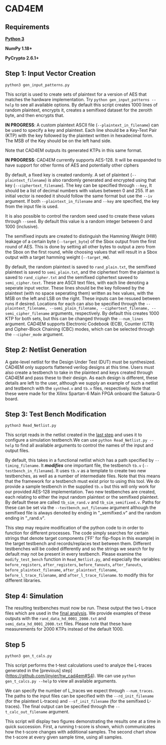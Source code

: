 # CAD4EM
##  <a name="reqs"></a> Requirements

[**Python 3**](https://www.anaconda.com/products/individual)

**NumPy 1.18+**

**PyCrypto 2.6.1+**

## <a name="S1"></a> Step 1: Input Vector Creation
`python3 gen_input_patterns.py`

This script is used to create sets of plaintext for a version of AES that matches the hardware implementation. Try `python gen_input_patterns --help` to see all available options.
By default this script creates 1000 lines of random plaintext, encrypts it,
creates a semifixed dataset for the zeroith byte, and then encrypts that.

**IN PROGRESS**: A custom plaintext ASCII file (`--plaintext_in_filename`) can be used to specify a key and plaintext. Each line should be a Key-Text Pair (KTP) with the key followed by the plaintext written in hexadecimal form. The MSB of the Key should be on the left hand side.

Note that CAD4EM outputs its generated KTPs in this same format.

**IN PROGRESS**: CAD4EM currently supports AES-128. It will be exapanded to have support for other forms of AES and potentially other ciphers

By default, a fixed key is created randomly. A set of plaintext (`--plaintext_filename`) is also randomly generated and encrypted using that key (`--ciphertext_filename`). The key can be specified through `--key`, It should be a list of decimal numbers with values between 0 and 255. If an initial vector is needed it should follow the same format but use the `--iv` argument. If both `--plaintext_in_filename` and `--key` are specified, the key from the input file is used. 

It is also possible to control the random seed used to create these values through `--seed`.
By default this value is a random integer between 0 and 1000 (inclusive).

The semifixed inputs are created to distinguish the Hamming Weight (HW) leakage of a certain byte (`--target_byte`) of the Sbox output from the first round of AES. This is done by setting all other bytes to output a zero from the Sbox on the first round, while choosing values that will result in a Sbox output with a target hamming weight (`--target_HW`).

By default, the random plaintext is saved to `rand_plain.txt`, the semifixed plaintext
is saved to `semi_plain.txt`, and the ciphertext from the plaintext is 
saved to `rand_cipher.txt` and the semifixed ciphertext saveed to `semi_cipher.text`. These are ASCII text files, with each line denoting a seperate input vector. These lines should be the key followed by the plaintext (with no space seperating them) written as hex values, with the MSB on the left and LSB on the right. These inputs can be resused between runs if desired. Locations for each can also be specified through the `--plaintext_filename, --semi_plain_filename, --ciphertext_filename, --semi_cipher_filename` arguments, respectively. By default this creates 1000 KTP for both sets, but this can be changed through the `--num_lines` argument. CAD4EM supports Electronic Codebook (ECB), Counter (CTR) and Cipher-Block Chaining (CBC) modes, which can be selected through the `--cipher_mode` argument.
## <a name="S2"></a> Step 2: Netlist Generation

A gate-level netlist for the Design Under Test (DUT) must be synthesized. CAD4EM only supports flattened verilog designs at this time. Users must also create a testbench to take in the plaintext and keys created through CAD4EM and pass these to their design. As each design is different, these details are left to the user, although we supply an example of such a netlist and testbench with the `synthed.v` and `tb.v` files, respectively. Note that these were made for the Xilinx Spartan-6 Main FPGA onboard the Sakura-G board.

## <a name="S3"></a> Step 3: Test Bench Modification
`python3 Read_Netlist.py`

This script reads in the netlist created in the [last step](https://github.com/jinyier/CAD4EM#S2) and uses it to
configure a simulation testbench.We can use `python Read_Netlist.py --help` to find all available arguments to
control the names of the input and output files.
 
By default, this takes in
a functional netlist which has a path specified by
`--timing_filename`. It ***modifies*** one important file, the testbench `tb.v`
(`--testbench_in_filename`). It uses `tb.v` as a template to create two new testbenches,
 as well as a number of intermediate files. Note that
this means that the framework for a testbench must exist prior to using this tool.
We do provide a sample testbench in the supplied `tb.v` but this will only work
for our provided AES-128 implementation.  Two new testbenches are created, each relating
to either the input random plaintext or the semifixed plaintext. By default these are called `tb_sim_rand.v`
and `tb_sim_semifixed.v`. Paths for these can be set via the `--testbench_out_filename` argument
although the semifixed file is always denoted by ending in "_semifixed.v" and the random ending in "_rand.v".

This step may require modification of the python code to in order to function for different processes.
The code simply searches for certain strings that denote target components ('FF' for flip-flops in this example) in the target testbench and records/replaces text
between them. Different testbenches will be coded differently and so the strings
we search for by default may not be present in every testbench. Please examine the 
`modify_test_bench` function in `Read_Netlist.py`, and especially the 
variables: `before_registers`, `after_registers`, `before_fanouts`, `after_fanouts`,
`before_plaintext_filename`, `after_plaintext_filename`, `before_l_trace_filename`,
and `after_l_trace_filename`. to modify this for different libraries.

## <a name="S4"></a> Step 4: Simulation
The resulting testbenches must now be run. These output the two L-trace files which are used in the [final analysis](https://github.com/jinyier/CAD4EM#S5). We provide examples of these outputs with the `rand_data_hd_0001_2000.txt` and `semi_data_hd_0001_2000.txt` files. Please note that these have measurements for 2000 KTPs instead of the default 1000.

## <a name="S5"></a> Step 5
`python3 gen_t_cals.py`

This script performs the t-test calculations used to analyze the L-traces generated in the [previous] step](https://github.com/jinyier/hw_cad4em#S4).
We can use `python gen_t_calcs.py --help` to view all available arguments. 

We can specify the number of L_traces we expect through `--num_traces`.
The 
paths to the input files can be specified with the `--rd_init_filename` 
(for the plaintext L-traces) and `--sf_init_filename` (for the semifixed 
L-traces). The final output can be specified through the `--t_calc_out_filename`
argument. 

This script will display two figures demonstrating the results
one at a time in quick succession. First, a running t-score is shown, which communicates how the t-score changes with additional samples. The second chart show the t-score at every given sample time, using all samples.
 